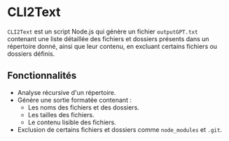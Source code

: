 # CLI2Text

`CLI2Text` est un script Node.js qui génère un fichier `outputGPT.txt` contenant une liste détaillée des fichiers et dossiers présents dans un répertoire donné, ainsi que leur contenu, en excluant certains fichiers ou dossiers définis.

## Fonctionnalités

- Analyse récursive d'un répertoire.
- Génère une sortie formatée contenant :
  - Les noms des fichiers et des dossiers.
  - Les tailles des fichiers.
  - Le contenu lisible des fichiers.
- Exclusion de certains fichiers et dossiers comme `node_modules` et `.git`.
